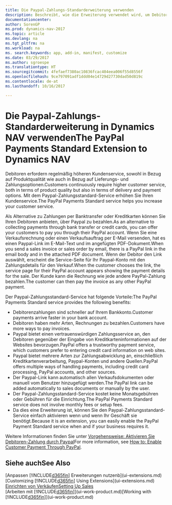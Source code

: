 ```yaml
---
title: Die Paypal-Zahlungs-Standarderweiterung verwenden
description: Beschreibt, wie die Erweiterung verwendet wird, um Debitoren zu aktivieren, um Zahlungen mit Paypal zu leisten.
documentationcenter: 
author: SorenGP
ms.prod: dynamics-nav-2017
ms.topic: article
ms.devlang: na
ms.tgt_pltfrm: na
ms.workload: na
ms. search.keywords: app, add-in, manifest, customize
ms.date: 03/29/2017
ms.author: sgroespe
ms.translationtype: HT
ms.sourcegitcommit: 4fefaef7380ac10836fcac404eea006f55d8556f
ms.openlocfilehash: 9ce797091adf1ddd04e14729d27730dad50d819c
ms.contentlocale: de-at
ms.lasthandoff: 10/16/2017

---
```

# <a name="the-paypal-payments-standard-extension-to-dynamics-nav"></a><span data-ttu-id="867fd-103">Die Paypal-Zahlungs-Standarderweiterung in Dynamics NAV verwenden</span><span class="sxs-lookup"><span data-stu-id="867fd-103">The PayPal Payments Standard Extension to Dynamics NAV</span></span>
<span data-ttu-id="867fd-104">Debitoren erfordern regelmäßig höheren Kundenservice, sowohl in Bezug auf Produktqualität wie auch in Bezug auf Lieferungs- und Zahlungsoptionen.</span><span class="sxs-lookup"><span data-stu-id="867fd-104">Customers continuously require higher customer service, both in terms of product quality but also in terms of delivery and payment options.</span></span> <span data-ttu-id="867fd-105">Mit dem Paypal-Zahlungsstandard-Service erhöhen Sie Ihren Kundenservice.</span><span class="sxs-lookup"><span data-stu-id="867fd-105">The PayPal Payments Standard service helps you increase your customer service.</span></span>

<span data-ttu-id="867fd-106">Als Alternative zu Zahlungen per Banktransfer oder Kreditkarten können Sie Ihren Debitoren anbieten, über Paypal zu bezahlen.</span><span class="sxs-lookup"><span data-stu-id="867fd-106">As an alternative to collecting payments through bank transfer or credit cards, you can offer your customers to pay you through their PayPal account.</span></span> <span data-ttu-id="867fd-107">Wenn Sie eine Verkaufsrechnung oder einen Verkaufsauftrag per E-Mail versenden, hat es einen Paypal-Link im E-Mail-Text und im angefügten PDF-Dokument.</span><span class="sxs-lookup"><span data-stu-id="867fd-107">When you send a sales invoice or sales order by email, there is a PayPal link in the email body and in the attached PDF document.</span></span> <span data-ttu-id="867fd-108">Wenn der Debitor den Link auswählt, erscheint die Service-Seite für Ihr Paypal-Konto mit den Zahlungsdetails für den Verkauf.</span><span class="sxs-lookup"><span data-stu-id="867fd-108">When the customer chooses the link, the service page for their PayPal account appears showing the payment details for the sale.</span></span> <span data-ttu-id="867fd-109">Der Kunde kann die Rechnung wie jede andere PayPal-Zahlung bezahlen.</span><span class="sxs-lookup"><span data-stu-id="867fd-109">The customer can then pay the invoice as any other PayPal payment.</span></span>

<span data-ttu-id="867fd-110">Der Paypal-Zahlungsstandard-Service hat folgende Vorteile:</span><span class="sxs-lookup"><span data-stu-id="867fd-110">The PayPal Payments Standard service provides the following benefits:</span></span>

* <span data-ttu-id="867fd-111">Debitorenzahlungen sind schneller auf Ihrem Bankkonto.</span><span class="sxs-lookup"><span data-stu-id="867fd-111">Customer payments arrive faster in your bank account.</span></span>
* <span data-ttu-id="867fd-112">Debitoren haben mehr Arten, Rechnungen zu bezahlen.</span><span class="sxs-lookup"><span data-stu-id="867fd-112">Customers have more ways to pay invoices.</span></span>
* <span data-ttu-id="867fd-113">Paypal bietet einen vertrauenswürdigen Zahlungsservice an, den Debitoren gegenüber der Eingabe von Kreditkarteninformationen auf der Websites bevorzugen.</span><span class="sxs-lookup"><span data-stu-id="867fd-113">PayPal offers a trustworthy payment service, which customers prefer to entering credit card information on web sites.</span></span>
* <span data-ttu-id="867fd-114">Paypal bietet mehrere Arten zur Zahlungsabwicklung an, einschließlich Kreditkartenverarbeitung, Paypal-Konten und andere Quellen.</span><span class="sxs-lookup"><span data-stu-id="867fd-114">PayPal offers multiple ways of handling payments, including credit card processing, PayPal accounts, and other sources.</span></span>
* <span data-ttu-id="867fd-115">Der Paypal-Link kann automatisch allen Verkaufsdokumenten oder manuell vom Benutzer hinzugefügt werden.</span><span class="sxs-lookup"><span data-stu-id="867fd-115">The PayPal link can be added automatically to sales documents or manually by the user.</span></span>
* <span data-ttu-id="867fd-116">Der Paypal-Zahlungsstandard-Service kostet keine Monatsgebühren oder Gebühren für die Einrichtung.</span><span class="sxs-lookup"><span data-stu-id="867fd-116">The PayPal Payments Standard service does not involve monthly fees or setup fees.</span></span>
* <span data-ttu-id="867fd-117">Da dies eine Erweiterung ist, können Sie den Paypal-Zahlungsstandard-Service einfach aktivieren wenn und wenn Ihr Geschäft sie benötigt.</span><span class="sxs-lookup"><span data-stu-id="867fd-117">Because it is an extension, you can easily enable the PayPal Payment Standard service when and if your business requires it.</span></span>  

<span data-ttu-id="867fd-118">Weitere Informationen finden Sie unter [Vorgehensweise: Aktivieren Sie Debitoren-Zahlung durch Paypal](sales-how-enable-payment-service-extensions.md)</span><span class="sxs-lookup"><span data-stu-id="867fd-118">For more information, see [How to: Enable Customer Payment Through PayPal](sales-how-enable-payment-service-extensions.md).</span></span>

## <a name="see-also"></a><span data-ttu-id="867fd-119">Siehe auch</span><span class="sxs-lookup"><span data-stu-id="867fd-119">See Also</span></span>
<span data-ttu-id="867fd-120">[Anpassen [!INCLUDE[d365fin](includes/d365fin_md.md)] Erweiterungen nutzenb](ui-extensions.md)</span><span class="sxs-lookup"><span data-stu-id="867fd-120">[Customizing [!INCLUDE[d365fin](includes/d365fin_md.md)] Using Extensions](ui-extensions.md)</span></span>  
[<span data-ttu-id="867fd-121">Einrichten von Verkäufen</span><span class="sxs-lookup"><span data-stu-id="867fd-121">Setting Up Sales</span></span>](sales-setup-sales.md)  
<span data-ttu-id="867fd-122">[Arbeiten mit [!INCLUDE[d365fin](includes/d365fin_md.md)]](ui-work-product.md)</span><span class="sxs-lookup"><span data-stu-id="867fd-122">[Working with [!INCLUDE[d365fin](includes/d365fin_md.md)]](ui-work-product.md)</span></span>


